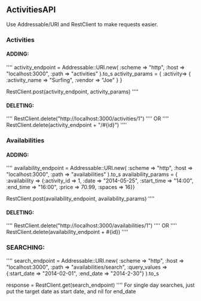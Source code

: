 ## ActivitiesAPI

Use Addressable/URI and RestClient to make requests easier.

### Activities
#### ADDING:
''''
activity_endpoint = Addressable::URI.new(
	:scheme => "http",
	:host => "localhost:3000",
	:path => "activities"
).to_s
activity_params = { :activity=> { :activity_name => "Surfing", :vendor => "Joe" } }

RestClient.post(activity_endpoint, activity_params)
''''
#### DELETING:
''''
RestClient.delete("http://localhost:3000/activities/1")
''''
OR
''''
RestClient.delete(activity_endpoint + "/#{id}")
''''


### Availabilities
#### ADDING:
''''
availability_endpoint = Addressable::URI.new(
	:scheme => "http",
	:host => "localhost:3000",
	:path => "availabilities"
).to_s
availability_params = { :availability => {:activity_id => 1, :date => "2014-05-25", :start_time => "14:00", :end_time => "16:00", :price => 70.99, :spaces => 16}}

RestClient.post(availability_endpoint, availability_params)
''''
#### DELETING: 
''''
RestClient.delete("http://localhost:3000/availabilities/1")
''''
OR 
''''
RestClient.delete(availability_endpoint + #{id})
''''


### SEARCHING:
''''
search_endpoint = Addressable::URI.new(
	:scheme => "http",
	:host => "localhost:3000",
	:path => "availabilities/search",
	:query_values => {:start_date => "2014-02-01", :end_date => "2014-2-30"}
).to_s

response = RestClient.get(search_endpoint)
''''
For single day searches, just put  the target date as start date, and nil for end_date










